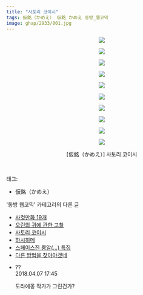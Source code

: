 ```yaml
---
title: "사토리 코이시"
tags: 仮銘（かめえ） 仮銘 かめえ 동방_웹코믹
image: ghap/2933/001.jpg
---
```

<div class="article">
<p style="text-align: center; clear: none; float: none;"><img src="{{ site.nasurl }}/ghap/2933/001.jpg"/></p>
<p style="text-align: center; clear: none; float: none;"><img src="{{ site.nasurl }}/ghap/2933/002.jpg"/></p>
<p style="text-align: center; clear: none; float: none;"><img src="{{ site.nasurl }}/ghap/2933/003.jpg"/></p>
<p style="text-align: center; clear: none; float: none;"><img src="{{ site.nasurl }}/ghap/2933/004.jpg"/></p>
<p style="text-align: center; clear: none; float: none;"><img src="{{ site.nasurl }}/ghap/2933/005.jpg"/></p>
<p style="text-align: center; clear: none; float: none;"><img src="{{ site.nasurl }}/ghap/2933/006.jpg"/></p>
<p style="text-align: center; clear: none; float: none;"><img src="{{ site.nasurl }}/ghap/2933/007.jpg"/></p>
<p style="text-align: center; clear: none; float: none;"><img src="{{ site.nasurl }}/ghap/2933/008.jpg"/></p>
<p style="text-align: center; clear: none; float: none;"><img src="{{ site.nasurl }}/ghap/2933/009.jpg"/></p>
<p style="text-align: center; clear: none; float: none;"><img src="{{ site.nasurl }}/ghap/2933/010.jpg"/></p>
<p style="text-align: center; clear: none; float: none;">[仮銘（かめえ）] 사토리 코이시</p>
<p><br/></p>
</div><div class="tagTrail">
<p>태그: </p>
<ul>
<li>仮銘（かめえ）</li>
</ul>
</div><div class="another">
<p>'동방 웹코믹' 카테고리의 다른 글</p>
<ul>
<li><a href="/2016-12-19-ghap_2936">사컷만화 19개</a></li>
<li><a href="/2016-12-17-ghap_2935">오린의 귀에 관한 고찰</a></li>
<li><a href="/2016-12-17-ghap_2933">사토리 코이시</a></li>
<li><a href="/2016-12-17-ghap_2932">하시히메</a></li>
<li><a href="/2016-12-17-ghap_2931">스페이스진 뿡알(...) 특집</a></li>
<li><a href="/2016-12-17-ghap_2929">다른 방법을 찾아야겠네</a></li>
</ul>
</div><div class="cb_module cb_fluid">
<div class="cb_wrt cb_profile">
<div class="comment">
<ul>
<li class="cb_thumb_off" id="comment15234990">
<div class="cb_comment_area">
<div class="cb_info_area">
<div class="cb_section">
<span class="cb_nick_name">??</span>
</div>
<div class="cb_section">
<span class="cb_date">2018.04.07 17:45 </span>
</div>
</div>
<div class="cb_dsc_comment">
<p class="cb_dsc">
											도라에몽 작가가 그린건가?
										</p>
</div>
</div></li>
</ul>
</div>
</div><!-- commentList close -->
</div>